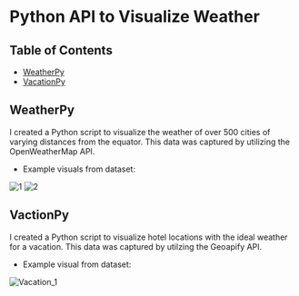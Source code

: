 # Python API to Visualize Weather

## Table of Contents

- [WeatherPy](#weatherpy)
- [VacationPy](#vactionpy)

## WeatherPy
I created a Python script to visualize the weather of over 500 cities of varying distances from the equator. This data was captured by utilizing the OpenWeatherMap API.

- Example visuals from dataset:

![1](https://user-images.githubusercontent.com/10196762/217130369-4eeda832-8224-4d25-9776-a7493e068f9b.jpg)
![2](https://user-images.githubusercontent.com/10196762/217130376-19b5b332-18f9-4e6d-a0ea-8ff69fe6d401.jpg)


## VactionPy
I created a Python script to visualize hotel locations with the ideal weather for a vacation. This data was captured by utilzing the Geoapify API.

- Example visual from dataset:

![Vacation_1](https://user-images.githubusercontent.com/10196762/217130045-09ed3ac8-cf04-40ca-9096-a1f92d1622ab.jpg)
